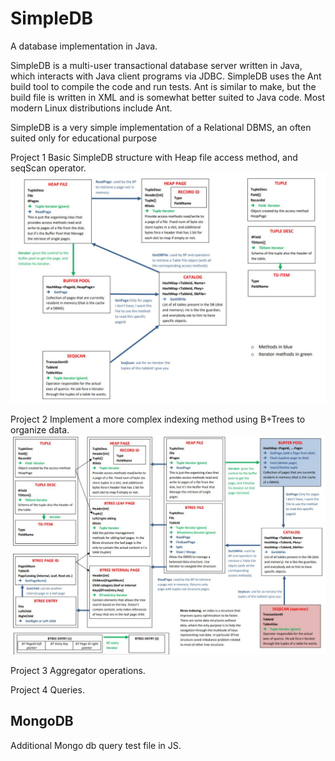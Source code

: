 # SimpleDB 

A database implementation in Java.

SimpleDB is a multi-user transactional database server written in Java, which interacts with Java client programs via JDBC. SimpleDB uses the Ant build tool to compile the code and run tests. Ant is similar to make, but the build file is written in XML and is somewhat better suited to Java code. Most modern Linux distributions include Ant. 

SimpleDB is a very simple implementation of a Relational DBMS, an often suited only for educational purpose

Project 1
Basic SimpleDB structure with Heap file access method, and seqScan operator.
![Alt text](/Schema1.JPG ) 

Project 2
Implement a more complex indexing method using B+Trees to organize data. 
![Alt text](/Schema2.JPG )

Project 3
Aggregator operations.

Project 4
Queries.

MongoDB
-------------
Additional Mongo db query test file in JS.
